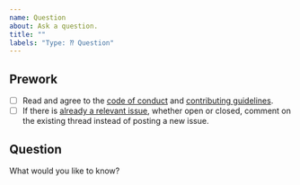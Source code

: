 ```yaml
---
name: Question
about: Ask a question.
title: ""
labels: "Type: ⁇ Question"
---
```


## Prework

- [ ] Read and agree to the [code of conduct](https://www.contributor-covenant.org/version/2/1/code_of_conduct/) and [contributing guidelines](https://github.com/rich-iannone/GTextras/blob/main/CONTRIBUTING.md).
- [ ] If there is [already a relevant issue](https://github.com/rich-iannone/GTextras/issues), whether open or closed, comment on the existing thread instead of posting a new issue.

## Question

What would you like to know?
